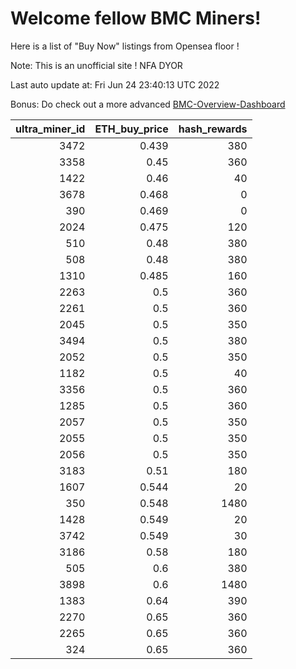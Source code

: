 # Welcome fellow BMC Miners!
Here is a list of "Buy Now" listings from Opensea floor !

Note: This is an unofficial site ! NFA DYOR

Last auto update at: Fri Jun 24 23:40:13 UTC 2022

Bonus: Do check out a more advanced [BMC-Overview-Dashboard](https://dune.com/defifunk/BMC-Overview-Dashboard)


|   ultra_miner_id |   ETH_buy_price |   hash_rewards |
|-----------------:|----------------:|---------------:|
|             3472 |           0.439 |            380 |
|             3358 |           0.45  |            360 |
|             1422 |           0.46  |             40 |
|             3678 |           0.468 |              0 |
|              390 |           0.469 |              0 |
|             2024 |           0.475 |            120 |
|              510 |           0.48  |            380 |
|              508 |           0.48  |            380 |
|             1310 |           0.485 |            160 |
|             2263 |           0.5   |            360 |
|             2261 |           0.5   |            360 |
|             2045 |           0.5   |            350 |
|             3494 |           0.5   |            380 |
|             2052 |           0.5   |            350 |
|             1182 |           0.5   |             40 |
|             3356 |           0.5   |            360 |
|             1285 |           0.5   |            360 |
|             2057 |           0.5   |            350 |
|             2055 |           0.5   |            350 |
|             2056 |           0.5   |            350 |
|             3183 |           0.51  |            180 |
|             1607 |           0.544 |             20 |
|              350 |           0.548 |           1480 |
|             1428 |           0.549 |             20 |
|             3742 |           0.549 |             30 |
|             3186 |           0.58  |            180 |
|              505 |           0.6   |            380 |
|             3898 |           0.6   |           1480 |
|             1383 |           0.64  |            390 |
|             2270 |           0.65  |            360 |
|             2265 |           0.65  |            360 |
|              324 |           0.65  |            360 |